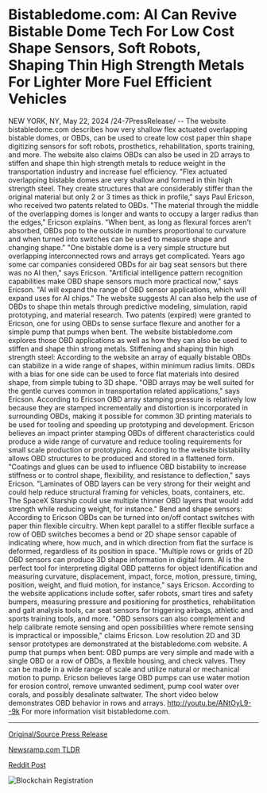 # Bistabledome.com: AI Can Revive Bistable Dome Tech For Low Cost Shape Sensors, Soft Robots, Shaping Thin High Strength Metals For Lighter More Fuel Efficient Vehicles

NEW YORK, NY, May 22, 2024 /24-7PressRelease/ -- The website bistabledome.com describes how very shallow flex actuated overlapping bistable domes, or OBDs, can be used to create low cost paper thin shape digitizing sensors for soft robots, prosthetics, rehabilitation, sports training, and more. The website also claims OBDs can also be used in 2D arrays to stiffen and shape thin high strength metals to reduce weight in the transportation industry and increase fuel efficiency.  "Flex actuated overlapping bistable domes are very shallow and formed in thin high strength steel. They create structures that are considerably stiffer than the original material but only 2 or 3 times as thick in profile," says Paul Ericson, who received two patents related to OBDs.  "The material through the middle of the overlapping domes is longer and wants to occupy a larger radius than the edges," Ericson explains. "When bent, as long as flexural forces aren't absorbed, OBDs pop to the outside in numbers proportional to curvature and when turned into switches can be used to measure shape and changing shape."  "One bistable dome is a very simple structure but overlapping interconnected rows and arrays get complicated. Years ago some car companies considered OBDs for air bag seat sensors but there was no AI then," says Ericson.  "Artificial intelligence pattern recognition capabilities make OBD shape sensors much more practical now," says Ericson. "AI will expand the range of OBD sensor applications, which will expand uses for AI chips."  The website suggests AI can also help the use of OBDs to shape thin metals through predictive modeling, simulation, rapid prototyping, and material research.  Two patents (expired) were granted to Ericson, one for using OBDs to sense surface flexure and another for a simple pump that pumps when bent. The website bistabledome.com explores those OBD applications as well as how they can also be used to stiffen and shape thin strong metals.  Stiffening and shaping thin high strength steel: According to the website an array of equally bistable OBDs can stabilize in a wide range of shapes, within minimum radius limits. OBDs with a bias for one side can be used to force flat materials into desired shape, from simple tubing to 3D shape. "OBD arrays may be well suited for the gentle curves common in transportation related applications," says Ericson.  According to Ericson OBD array stamping pressure is relatively low because they are stamped incrementally and distortion is incorporated in surrounding OBDs, making it possible for common 3D printing materials to be used for tooling and speeding up prototyping and development.  Ericson believes an impact printer stamping OBDs of different characteristics could produce a wide range of curvature and reduce tooling requirements for small scale production or prototyping.  According to the website bistability allows OBD structures to be produced and stored in a flattened form.  "Coatings and glues can be used to influence OBD bistability to increase stiffness or to control shape, flexibility, and resistance to deflection," says Ericson. "Laminates of OBD layers can be very strong for their weight and could help reduce structural framing for vehicles, boats, containers, etc. The SpaceX Starship could use multiple thinner OBD layers that would add strength while reducing weight, for instance."  Bend and shape sensors: According to Ericson OBDs can be turned into on/off contact switches with paper thin flexible circuitry. When kept parallel to a stiffer flexible surface a row of OBD switches becomes a bend or 2D shape sensor capable of indicating where, how much, and in which direction from flat the surface is deformed, regardless of its position in space.  "Multiple rows or grids of 2D OBD sensors can produce 3D shape information in digital form. AI is the perfect tool for interpreting digital OBD patterns for object identification and measuring curvature, displacement, impact, force, motion, pressure, timing, position, weight, and fluid motion, for instance," says Ericson.  According to the website applications include softer, safer robots, smart tires and safety bumpers, measuring pressure and positioning for prosthetics, rehabilitation and gait analysis tools, car seat sensors for triggering airbags, athletic and sports training tools, and more.  "OBD sensors can also complement and help calibrate remote sensing and open possibilities where remote sensing is impractical or impossible," claims Ericson.  Low resolution 2D and 3D sensor prototypes are demonstrated at the bistabledome.com website.  A pump that pumps when bent: OBD pumps are very simple and made with a single OBD or a row of OBDs, a flexible housing, and check valves. They can be made in a wide range of scale and utilize natural or mechanical motion to pump. Ericson believes large OBD pumps can use water motion for erosion control, remove unwanted sediment, pump cool water over corals, and possibly desalinate saltwater.  The short video below demonstrates OBD behavior in rows and arrays.  http://youtu.be/ANtOyL9--9k  For more information visit bistabledome.com. 

---

[Original/Source Press Release](https://www.24-7pressrelease.com/press-release/511084/bistabledomecom-ai-can-revive-bistable-dome-tech-for-low-cost-shape-sensors-soft-robots-shaping-thin-high-strength-metals-for-lighter-more-fuel-efficient-vehicles)
                    

[Newsramp.com TLDR](None) 



[Reddit Post](https://www.reddit.com/r/newsramp/comments/1cxu9yy/innovative_use_of_bistable_domes_for_shape/) 



![Blockchain Registration](https://cdn.newsramp.app/24-7PressRelease/qrcode/245/22/jazzqD1u.webp)